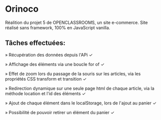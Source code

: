 # **Orinoco**

Réalition du projet 5 de OPENCLASSROOMS, un site e-commerce.
Site réalisé sans framework, 100% en JavaScript vanilla.

## Tâches effectuées: 

» Récupération des données depuis l'APi ✓

» Affichage des éléments via une boucle for of ✓

» Effet de zoom lors du passage de la souris sur les articles, via les propriétés CSS transform et transition ✓

» Redirection dynamique sur une seule page html de chaque article, via la méthode location et l'id des éléments ✓

» Ajout de chaque élément dans le localStorage, lors de l'ajout au panier ✓

» Possibilité de pouvoir retirer un élément du panier ✓